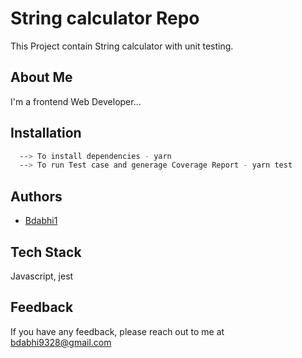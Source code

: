 # String calculator Repo

This Project contain String calculator with unit testing.

## About Me

I'm a frontend Web Developer...

## Installation

```bash
  --> To install dependencies - yarn
  --> To run Test case and generage Coverage Report - yarn test
```

## Authors

- [Bdabhi1](https://github.com/Bdabhi1)

## Tech Stack

Javascript, jest

## Feedback

If you have any feedback, please reach out to me at bdabhi9328@gmail.com
